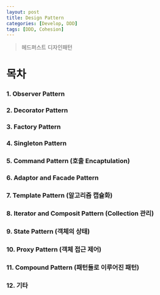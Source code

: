 ```yaml
---
layout: post
title: Design Pattern
categories: [Develop, DDD]
tags: [DDD, Cohesion]    
---
```

> 헤드퍼스트 디자인패턴

# 목차
### 1. Observer Pattern
### 2. Decorator Pattern
### 3. Factory Pattern
### 4. Singleton Pattern
### 5. Command Pattern (호출 Encaptulation)
### 6. Adaptor and Facade Pattern
### 7. Template Pattern (알고리즘 캡슐화)
### 8. Iterator and Composit Pattern (Collection 관리)
### 9. State Pattern (객체의 상태)
### 10. Proxy Pattern (객체 접근 제어)
### 11. Compound Pattern (패턴들로 이루어진 패턴)
### 12. 기타


